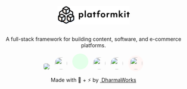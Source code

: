 <div align="center">
    <img  height="50"    src="logos/logo-black.png" style="    max-width: 250px;
    display: block;        
    cursor:pointer;"
    onclick="window.location.assign('#/generator')"/><br>

<quote>A full-stack framework for building content, software, and e-commerce platforms.</quote>

<img class="raised" src="https://upload.wikimedia.org/wikipedia/commons/thumb/4/48/Markdown-mark.svg/416px-Markdown-mark.svg.png" style="background:#fff;border-radius:4px;margin:0px;max-height:33px;"/>

<img class="raised" src="https://github.com/graphql/graphql-spec/blob/master/resources/GraphQL%20Logo.png?raw=true" style="margin:0px 0px 0px 10px;width:33px;height:33px;padding:-10px;border-radius:33px;"/>

<div class="raised" style="background-color:#e3ffe9; background-image:url('https://raw.githubusercontent.com/github/explore/80688e429a7d4ef2fca1e82350fe8e3517d3494d/topics/vue/vue.png'); background-size:66%;border-radius:33px;width:33px;display:inline-block;background-repeat:no-repeat; background-position:center center;height:33px;padding:5px 5px 5px 5px;margin:0px 0px 0px 10px;"></div>

<img class="raised" src="https://gridsome.org/logos/logo-circle-dark.svg" style="margin:0px 0px 0px 10px;width:33px;height:33px;padding:-10px;border-radius:33px;"/>

<img class="raised" src="https://upload.wikimedia.org/wikipedia/commons/thumb/b/b2/Bootstrap_logo.svg/1200px-Bootstrap_logo.svg.png" style="width:33px;height:33px;margin:0px 0px 0px 10px;height:33px;padding:-10px;border-radius:33px;"/>

<img class="raised" src="https://github.com/laravel/art/blob/master/laravel-logo.png?raw=true" style="width:33px;height:33px;background:#fff6f5;border-radius:33px;padding:5px 3px 5px 5px;margin: 0px 0px 0px 10px;height: 33px;"/>
<br>

<span style="display:inline-block;">Made with 💖 + ⚡ by <a href="https://www.dharmaworks.com" target="_blank">&nbsp;DharmaWorks</a></span> 

</div>